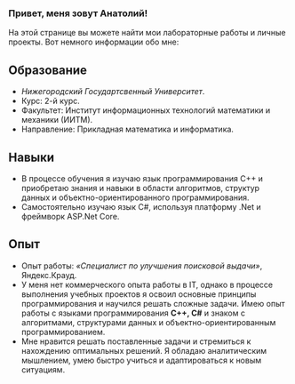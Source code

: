 ### Привет, меня зовут Анатолий!
На этой странице вы можете найти мои лабораторные работы и личные проекты.
Вот немного информации обо мне: 
## Образование
- *Нижегородский Государтсвенный Университет*.
- Курс: 2-й курс.
- Факультет: Институт информационных технологий математики и механики (ИИТМ).
- Направление: Прикладная математика и информатика.
## Навыки
- В процессе обучения я изучаю язык программирования C++ и приобретаю знания и навыки в области алгоритмов, структур данных и объектно-ориентированного программирования.
- Самостоятельно изучаю язык C#, используя платформу .Net и фреймворк ASP.Net Core.

## Опыт 
- Опыт работы: *«Специалист по улучшения поисковой выдачи»*, Яндекс.Крауд.
- У меня нет коммерческого опыта работы в IT, однако в процессе выполнения учебных проектов я освоил основные принципы программирования и научился решать сложные задачи. Имею опыт работы с языками программирования **C++, C#** и знаком с алгоритмами, структурами данных и объектно-ориентированным программированием.
- Мне нравится решать поставленные задачи и стремиться к нахождению оптимальных решений. Я обладаю аналитическим мышлением, умею быстро учиться и адаптироваться к новым ситуациям.

  


